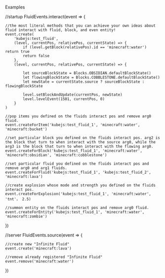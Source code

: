 Examples

//startup
FluidEvents.interact(event => {

    //the most literal methods that you can achieve your own ideas about fluid interact with fluid, block, and even entity!
    event.create(
        'kubejs:test_fluid',
        (level, currentPos, relativePos, currentState) => {
            if (level.getBlock(relativePos).id == 'minecraft:water') return true
            return false
        },
        (level, currentPos, relativePos, currentState) => {

            let sourceBlockState = Blocks.OBSIDIAN.defaultBlockState()
            let flowingBlockState = Blocks.COBBLESTONE.defaultBlockState()
            let newState = currentState.source ? sourceBlockState : flowingBlockState

            level.setBlockAndUpdate(currentPos, newState)
            level.levelEvent(1501, currentPos, 0)
        }
    )

    //pop items you defined on the fluids interact pos and remove arg0 fluid.
    event.createForItem('kubejs:test_fluid_1', 'minecraft:water', 'minecraft:bucket')

    //set particular block you defined on the fluids interact pos. arg2 is the block that turn to when interact with the source arg0, while the arg3 is the block that turn to when interact with the flowing arg0.
    event.createForBlock('kubejs:test_fluid_1', 'minecraft:water', 'minecraft:obsidian', 'minecraft:cobblestone')

    //set particular fluid you defined on the fluids interact pos and remove arg0 and arg1 fluids.
    event.createForFluid('kubejs:test_fluid_1', 'kubejs:test_fluid_2', 'minecraft:lava')

    //create explosion whose mode and strength you defined on the fluids interact pos.
    event.createForExplosion('kubejs:test_fluid_1', 'minecraft:water', 'tnt'， 2.5)

    //summon entity on the fluids interact pos and remove arg0 fluid.
    event.createForEntity('kubejs:test_fluid_1', 'minecraft:water', 'minecraft:zombie')
})

//server
FluidEvents.source(event => {

    //create new "Infinite Fluid"
    event.create('minecraft:lava')

    //remove already registered "Infinite Fluid"
    event.remove('minecraft:water')
})
